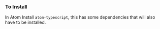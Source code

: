 ### To Install

In Atom
Install `atom-typescript`, this has some dependencies that will also have to be installed.

